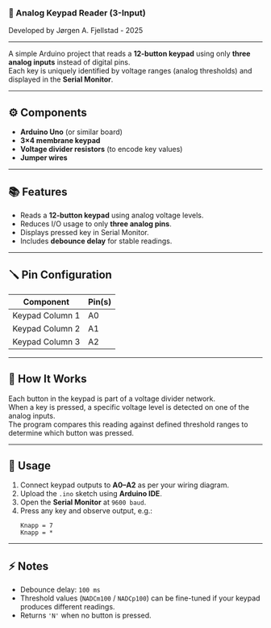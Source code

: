 ### 🔢 Analog Keypad Reader (3-Input)
Developed by Jørgen A. Fjellstad - 2025

______________________________________________________________________________________________________________________

A simple Arduino project that reads a **12-button keypad** using only **three analog inputs** instead of digital pins.  
Each key is uniquely identified by voltage ranges (analog thresholds) and displayed in the **Serial Monitor**.  

______________________________________________________________________________________________________________________

## ⚙️ Components
-  **Arduino Uno** (or similar board)  
-  **3×4 membrane keypad**  
-  **Voltage divider resistors** (to encode key values)  
-  **Jumper wires**

______________________________________________________________________________________________________________________

## 📚 Features
- Reads a **12-button keypad** using analog voltage levels.  
- Reduces I/O usage to only **three analog pins**.  
- Displays pressed key in Serial Monitor.  
- Includes **debounce delay** for stable readings.  

______________________________________________________________________________________________________________________

## 🪛 Pin Configuration
| Component | Pin(s) |
|------------|--------|
| Keypad Column 1 | A0 |
| Keypad Column 2 | A1 |
| Keypad Column 3 | A2 |

______________________________________________________________________________________________________________________

## 🚀 How It Works
Each button in the keypad is part of a voltage divider network.  
When a key is pressed, a specific voltage level is detected on one of the analog inputs.  
The program compares this reading against defined threshold ranges to determine which button was pressed.

______________________________________________________________________________________________________________________

## 🧠 Usage
1. Connect keypad outputs to **A0–A2** as per your wiring diagram.  
2. Upload the `.ino` sketch using **Arduino IDE**.  
3. Open the **Serial Monitor** at `9600 baud`.  
4. Press any key and observe output, e.g.:  
   ```
   Knapp = 7
   Knapp = *
   ```

______________________________________________________________________________________________________________________

## ⚡ Notes
- Debounce delay: `100 ms`  
- Threshold values (`NADCm100` / `NADCp100`) can be fine-tuned if your keypad produces different readings.  
- Returns `'N'` when no button is pressed.

